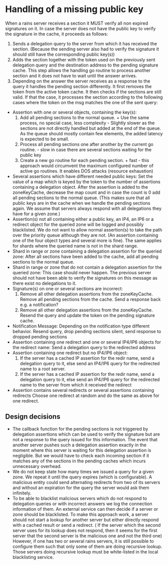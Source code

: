 # Handling of a missing public key
When a rains server receives a section it MUST verify all non expired signatures on it. In case the
server does not have the public key to verify the signature in the cache, it proceeds as follows:
1. Sends a delegation query to the server from which it has received the section. (Because the
   sending server also had to verify the signature it should still have the corresponding public
   key(s))
2. Adds the section together with the token used on the previously sent delegation query and the
   destination address to the pending signature cache. This step allows the handling go routine to
   process another section and it does not have to wait until the answer arrives.
3. Depending on the answer the server receives as a response to the query it handles the pending
   section differently. It first removes the token from the active token cache. It then checks if
   the sections are still valid. If that the case, it processes the section according to the
   following cases where the token on the msg matches the one of the sent query:
- Assertion with one or several objects, containing the key(s):
  1. Add all pending sections to the normal queue.
    \+ Use the same process, no special case, less complexity
    \- Slightly slower as the sections are not directly handled but added at the end of the queue.
       As the queue should mostly contain few elements, the added latency is expected to be small.
  2. Process all pending sections one after another by the current go routine.
    \- slow in case there are several sections waiting for the public key
  3. Create a new go routine for each pending section.
    \+ fast
    \- this approach would circumvent the maximum configured number of active go routines. It
       enables DOS attacks (resource exhaustion)
- Several assertions which have different needed public keys:
  Set the value of a map which is keyed by the token to the number of assertions containing a
  delegation object. After the assertion is added to the zoneKeyCache, decrease the map count and in
  case the count is 0 add all pending sections to the normal queue. (This makes sure that all public
  keys are in the cache when we handle the pending sections again. We assume that servers always
  respond with all delegations they have for a given zone.)
- Assertion(s) not all containing either a public key, an IP4, an IP6 or a redirect object for the
  queried zone will be logged and possibly blacklisted. We do not want to allow normal assertion(s)
  to take the path over the priority queue although they are not. (An assertion containing one of
  the four object types and several more is fine). The same applies for shards where the queried
  name is not in the shard range.
- Shard in range or zone containing a delegation assertion for the queried zone:
  After all sections have been added to the cache, add all pending sections to the normal queue.
- Shard in range or zone that do not contain a delegation assertion for the queried zone:
  This case should never happen. The previous server should not have been able to verify the
  signatures on this message as there exist no delegations to it.
- Signature(s) on one or several sections are incorrect:
  1. Remove all other delegation assertions from the zoneKeyCache. Remove all pending sections from
     the cache. Send a response back e.g. a notification?
  2. Remove all other delegation assertions from the zoneKeyCache. Resend the query and update the
     token on the pending signature cache.
- Notification Message:
  Depending on the notification type different behavior. Resend query, drop pending sections silent,
  send response to dropped pending sections
- Assertion containing one redirect and one or several IP4/IP6 objects for the redirect name:
  Send a delegation query to the redirected address
- Assertion containing one redirect but no IP4/IP6 object:
  1. If the server has a cached IP assertion for the redir name, send a delegation query to it, else
     send an IP4/IP6 query for the redirected name to a root server.
  2. If the server has a cached IP assertion for the redir name, send a delegation query to it, else
     send an IP4/IP6 query for the redirected name to the server from which it received the redirect
- Assertion contains several redirects or several assertions containing redirects
  Choose one redirect at random and do the same as above for one redirect.


## Design decisions
- The callback function for the pending sections is not triggered by delegation assertions which can
  be used to verify the signature but are not a response to the query issued for this information.
  The event that another server pushes such a delegation assertion exactly in the moment where this
  server is waiting for this delegation assertion is negligible. But we would have to check each
  incoming section if it matches any of the sections in the pending caches which incurs unnecessary
  overhead.
- We do not keep state how many times we issued a query for a given zone. We repeat it until the
  query expires (which is configurable). A malicious entity could send alternating redirects from
  two of its servers and without an expiration for the query the server would ask them infinitely.
- To be able to blacklist malicious servers which do not respond to delegation queries or with
  incorrect answers we log the connection information of them. An external service can then decide
  if a server or zone should be blacklisted. To make this approach work, a server should not start a
  lookup for another server but either directly respond with a cached result or send a redirect. (
  If the server which the second server uses for its lookup does not respond, then it seems for the
  first server that the second server is the malicious one and not the third one) However, if one
  has two or several rains servers, it is still possible to configure them such that only some of
  them are doing recursive lookup. Those servers doing recursive lookup must be white-listed in the
  local blacklisting service.

